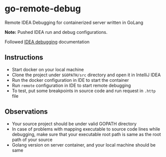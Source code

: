# go-remote-debug
Remote IDEA Debugging for containerized server written in GoLang

**Note:**
Pushed IDEA run and debug configurations.

Followed [IDEA debugging](https://www.jetbrains.com/help/go/attach-to-running-go-processes-with-debugger.html#attach-to-a-process-in-the-docker-container) documentation


## Instructions
* Start docker on your local machine
* Clone the project under `$GOPATH/src` directory and open it in IntelliJ IDEA
* Run the docker configuration in IDE to start the container
* Run `remote` configuration in IDE to start remote debugging
* To test, put some breakpoints in source code and run request in `.http` file

## Observations
* Your source project should be under valid GOPATH directory
* In case of problems with mapping executable to source code lines while debugging, make sure that your executable root path is same as the root path of your source
* Golang version on server container, and your local machine should be same
